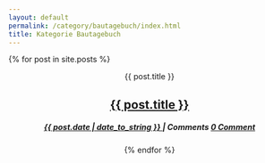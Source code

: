 ```yaml
---
layout: default
permalink: /category/bautagebuch/index.html 
title: Kategorie Bautagebuch
---
```


{% for post in site.posts %}

<article id="{{ post.title }}" class="post-content {{ post.title }} post type-post status-publish format-standard hentry category-bautagebuch">
<a href="{{ post.url }}" rel="bookmark"></a>
<header class="entry-header">
<span class="screen-reader-text">{{ post.title }}</span>
<h2 class="entry-title">
<a href="{{ post.url }}" rel="bookmark">{{ post.title }}</a>
</h2>
<div class="entry-meta">
<h5 class="entry-date">
<!--
By <span class="author vcard">
<a class="url fn n" href="./../../author/chris/index.html" title="View all posts by Chris" rel="author">Chris</a></span> | 
-->
<a href="{{ post.url }}" title="{{ post.title }}" rel="bookmark">
<time class="entry-date" datetime="{{ post.date | date_to_string }}" pubdate>{{ post.date | date_to_string }} </time></a><span class="byline">
<span class="sep"></span>
 | <span class="screen-reader-text">Comments </span> <a href="./../../bautagebuch/erdarbeiten-tag-5/index.html#respond" class="comments-link">0 Comment</a>
</span>
</h5>

{% endfor %}
